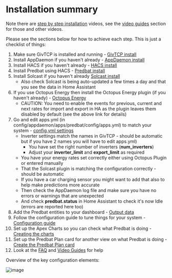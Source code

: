 # Installation summary

Note there are [step by step installation](video-guides.md#basic-installation) videos, see the [video guides](video-guides.md) section for those and other videos.

Please see the sections below for how to achieve each step. This is just a checklist of things:

1. Make sure GivTCP is installed and running - [GivTCP install](install.md#givtcp-install)
2. Install AppDaemon if you haven't already  - [AppDaemon install](install.md#appdaemon-install)
3. Install HACS if you haven't already - [HACS install](install.md#hacs-install)
4. Install Predbat using HACS - [Predbat install](install.md#predbat-install)
5. Install Solcast if you haven't already [Solcast install](install.md#solcast-install)
    - Also check Solcast is being auto-updated a few times a day and that you see the data in Home Assistant
6. If you use Octopus Energy then install the Octopus Energy plugin (if you haven't already)  - [Octopus Energy](install.md#octopus-energy)
    - CAUTION: You need to enable the events for previous, current and next rates for import and export in HA as the plugin leaves them disabled by default (see the above link for details)
8. Go and edit apps.yml (in config/appdaemon/apps/predbat/config/apps.yml) to match your system - [config.yml settings](config-yml-settings.md)
    - Inverter settings match the names in GivTCP -  should be automatic but if you have 2 names you will have to edit apps.yml)
        - You have set the right number of inverters (**num_inverters**)
        - Adjust your **inverter_limit** and **export_limit** as required
    - You have your energy rates set correctly either using Octopus Plugin or entered manually
    - That the Solcast plugin is matching the configuration correctly - should be automatic
    - If you have a car charging sensor you might want to add that also to help make predictions more accurate
    - Then check the AppDaemon log file and make sure you have no errors or warnings that are unexpected
    - And check **predbat.status** in Home Assistant to check it's now Idle (errors are reported here too)
9. Add the Predbat entities to your dashboard  - [Output data](output-data.md)
10. Follow the configuration guide to tune things for your system  - [Configuration guide](configuration-guide.md)
11. Set up the Apex Charts so you can check what Predbat is doing - [Creating the charts](creating-charts.md)
12. Set up the Predbat Plan card for another view on what Predbat is doing - [Create the Predbat Plan card](predbat-plan-card.md)
13. Look at the [FAQ](faq.md) and [Video Guides](video-guides.md) for help

Overview of the key configuration elements:

![image](https://github.com/springfall2008/batpred/assets/48591903/7c9350e0-2b6d-49aa-8f61-93d0547ae6d0)
